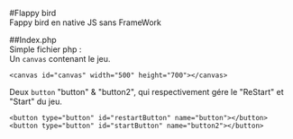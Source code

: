 #Flappy bird   
Fappy bird en native JS sans FrameWork  

##Index.php  
Simple fichier php :  
 Un ```canvas``` contenant le jeu.  
```
<canvas id="canvas" width="500" height="700"></canvas>

```

 Deux ```button``` "button" & "button2", qui respectivement gére le "ReStart" et "Start" du jeu.  
```
<button type="button" id="restartButton" name="button"></button>
<button type="button" id="startButton" name="button2"></button>

```
